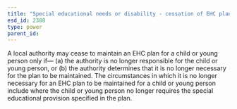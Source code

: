 ```yaml
---
title: "Special educational needs or disability - cessation of EHC plan"
esd_id: 2388
type: power
parent_id:  
---
```


A local authority may cease to maintain an EHC plan for a child or young person only if—
(a) the authority is no longer responsible for the child or young person, or
(b) the authority determines that it is no longer necessary for the plan to be maintained.
The circumstances in which it is no longer necessary for an EHC plan to be maintained for a child or young person include where the child or young person no longer requires the special educational provision specified in the plan.

